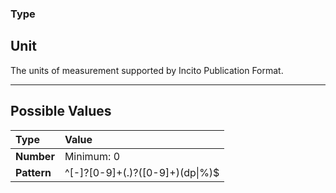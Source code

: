 ### Type

## Unit

The units of measurement supported by Incito Publication Format.

____________________________________________________

## Possible Values

| Type | Value |
| :-- | :-- |
| **Number** | Minimum: 0 |
| **Pattern** | ^[-]?[0-9]+(.)?([0-9]+)(dp\|%)$ |


